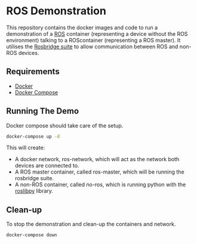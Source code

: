 # ROS Demonstration

This repository contains the docker images and code to run a demonstration of a [ROS](http://wiki.ros.org) container (representing a device without the ROS environment) talking to a ROScontainer (representing a ROS master). It utilises the [Rosbridge suite]((http://wiki.ros.org/rosbridge_suite)) to allow communication between ROS and non-ROS devices. 

## Requirements
- [Docker](https://www.docker.com)
- [Docker Compose](https://docs.docker.com/compose/install/)

## Running The Demo

Docker compose should take care of the setup.
```bash
docker-compose up -d
```

This will create:
- A docker network, ros-network, which will act as the network both devices are connected to.
- A ROS master container, called ros-master, which will be running the rosbridge suite.
- A non-ROS container, called no-ros, which is running python with the [roslibpy](https://github.com/gramaziokohler/roslibpy) library.

## Clean-up

To stop the demonstration and clean-up the containers and network.
```bash
docker-compose down
```

